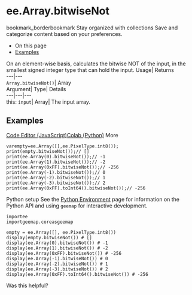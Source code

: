  
#  ee.Array.bitwiseNot 
bookmark_borderbookmark Stay organized with collections  Save and categorize content based on your preferences.
  * On this page
  * [Examples](https://developers.google.com/earth-engine/apidocs/ee-array-bitwisenot#examples)


On an element-wise basis, calculates the bitwise NOT of the input, in the smallest signed integer type that can hold the input. 
Usage| Returns  
---|---  
`Array.bitwiseNot()`| Array  
Argument| Type| Details  
---|---|---  
this: `input`| Array| The input array.  
## Examples
[Code Editor (JavaScript)](https://developers.google.com/earth-engine/apidocs/ee-array-bitwisenot#code-editor-javascript-sample)[Colab (Python)](https://developers.google.com/earth-engine/apidocs/ee-array-bitwisenot#colab-python-sample) More
```
varempty=ee.Array([],ee.PixelType.int8());
print(empty.bitwiseNot());// []
print(ee.Array(0).bitwiseNot());// -1
print(ee.Array(1).bitwiseNot());// -2
print(ee.Array(0xFF).bitwiseNot());// -256
print(ee.Array(-1).bitwiseNot());// 0
print(ee.Array(-2).bitwiseNot());// 1
print(ee.Array(-3).bitwiseNot());// 2
print(ee.Array(0xFF).toInt64().bitwiseNot());// -256
```
Python setup
See the [ Python Environment](https://developers.google.com/earth-engine/guides/python_install) page for information on the Python API and using `geemap` for interactive development.
```
importee
importgeemap.coreasgeemap
```
```
empty = ee.Array([], ee.PixelType.int8())
display(empty.bitwiseNot()) # []
display(ee.Array(0).bitwiseNot()) # -1
display(ee.Array(1).bitwiseNot()) # -2
display(ee.Array(0xFF).bitwiseNot()) # -256
display(ee.Array(-1).bitwiseNot()) # 0
display(ee.Array(-2).bitwiseNot()) # 1
display(ee.Array(-3).bitwiseNot()) # 2
display(ee.Array(0xFF).toInt64().bitwiseNot()) # -256
```

Was this helpful?
